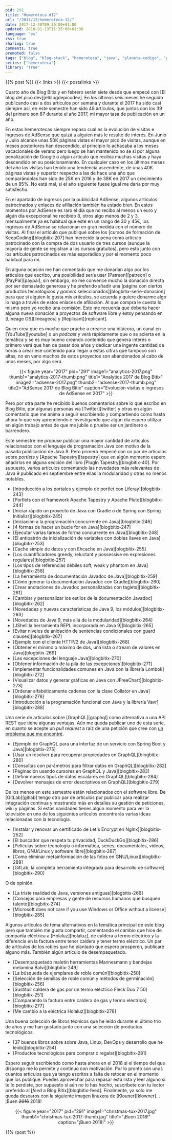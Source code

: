 ```yaml
---
pid: 291
title: "Hemeroteca #12"
url: "/2017/12/hemeroteca-12/"
date: 2017-12-30T09:30:00+01:00
updated: 2018-01-13T11:35:00+01:00
language: "es"
rss: true
sharing: true
comments: true
promoted: false
tags: ["blog", "blog-stack", "hemeroteca", "java", "planeta-codigo", "planeta-linux", "programacion", "software", "software-libre", "tapestry", "gnu-linux"]
series: ["hemeroteca"]
library: "true"
---
```


{{% post %}}
{{< links >}}
{{< postslinks >}}

Cuarto año de Blog Bitix y en febrero serán siete desde que empecé con [El blog del pico.dev][elblogdepicodev]. En los últimos seis meses he seguido publicando casi a dos artículos por semana y durante el 2017 ha sido casi siempre así, en este semestre han sido 48 artículos, que juntos con los 39 del primero son 87 durante el año 2017, mi mayor tasa de publicación en un año.

En estas hemerotecas siempre repaso cual es la evolución de visitas e ingresos de AdSense que quizá a alguien más le resulte de interés. En Junio y Julio alcance unas 50K páginas vistas el mayor pico de visitas, aunque en meses posteriores han descendido, al principio lo achacaba a los meses vacacionales de verano pero luego se han mantenido no se si por alguna penalización de Google o algún artículo que recibía muchas visitas y haya descendido en su posicionamiento. En cualquier caso en los últimos meses del año las visitas han tenido una tendencia ascendente, de unas 40K páginas vistas y superior respecto a las de hace una año que comparándolas han sido de 25K en 2016 y de 38K en 2017 un crecimiento de un 85%. No está mal, si el año siguiente fuese igual me daría por muy satisfecho.

En el apartado de ingresos por la publicidad AdSense, algunos artículos patrocinados y enlaces de afiliación también ha estado bien. En estos momentos por AdSense es raro el día que no recibo al menos un euro y algún día excepcional he recibido 8, otros algo menos de 2 y 3, mensualmente ya es habitual que esté en un rango de 30 y 45€, los ingresos de AdSense se relacionan en gran medida con el número de visitas. Al final el artículo que publiqué sobre los [cursos de formación de KeepCoding][blogbitix-207] han merecido la pena como artículo patrocinado con la compra de dos usuario de tres cursos (aunque la mayoría de gente se registran a los cursos gratuitos), pero esto junto con los artículos patrocinados es más esporádico y por el momento poco habitual para mi. 

En alguna ocasión me han comentado que me donarían algo por los artículos que escribo, una posibilidad sería usar [Patreon][patreon] o [PayPal][paypal], sin embargo, no me convence mucho la donación directa por ser demasiado generosa y he preferido añadir una [página con ciertos productos tecnológicos y _gamers_ seleccionados][blogbitix-serie-donacion] para que si alguien le gusta mis artículos, se acuerda y quiere donarme algo lo haga a través de estos enlaces de afiliación. Al que compra le cuesta lo mismo pero yo recibo una comisión. Esto me recuerda que debería hacer alguna nueva donación a proyectos de software libre y estoy pensando en [Lineage OS][lineageos] y [Replicant][replicant].

Quien crea que es mucho que pruebe a crearse una bitácora, un canal en [YouTube][youtube] o un _podcast_ y verá rápidamente que o se acierta en la temática y se es muy bueno creando contenido que genera interés o primero verá que han de pasar dos años y dedicar una ingente cantidad de horas a crear ese contenido para llegar a estas cifras que tampoco son altas, no en vano muchos de estos proyectos son abandonados al cabo de unos meses, por algo será.

<div class="media" style="text-align: center;">
    {{< figure year="2017" pid="291"
        image1="analytics-2017.png" thumb1="analytics-2017-thumb.png" title1="Analytics 2017 de Blog Bitix"
        image2="adsense-2017.png" thumb2="adsense-2017-thumb.png" title2="AdSense 2017 de Blog Bitix"
        caption="Evolución visitas e ingresos de AdSense en 2017" >}}
</div>

Pero por otra parte he recibido buenos comentarios sobre lo que escribo en Blog Bitix, por algunas personas vía [Twitter][twitter] y otras en algún comentario que me anima a seguir escribiendo y compartiendo como hasta ahora lo que voy aprendiendo e investigando que algún día espero utilizar en algún trabajo antes de que me jubile o pruebe ser un jardinero o barrendero.

Este semestre me propuse publicar una mayor cantidad de artículos relacionados con el lenguaje de programación Java con motivo de la pasada publicación de Java 9. Pero primero empecé con un par de artículos sobre _portlets_ y [Apache Tapestry][tapestry] que en algún momento espero añadirlos en alguna sección del libro [PlugIn Tapestry][blogbitix-40]. Por supuesto, varios artículos comentando las novedades más relevantes de Java 9 publicado en septiembre entre ellas la modularidad y otras no menos notables.

* [Introducción a los portales y ejemplo de portlet con Liferay][blogbitix-243]
* [Portlets con el framework Apache Tapestry y Apache Pluto][blogbitix-244]
* [Iniciar rápido un proyecto de Java con Gradle o de Spring con Spring Initializr][blogbitix-245]
* [Iniciación a la programación concurrente en Java][blogbitix-246]
* [4 formas de hacer un bucle for en Java][blogbitix-247]
* [Ejecutar varias tareas de forma concurrente en Java][blogbitix-248]
* [El antipatrón de inicialización de variables con dobles llaves en Java][blogbitix-253]
* [Cache simple de datos y con Ehcache en Java][blogbitix-255]
* [Los cuantificadores greedy, reluctant y possessive en expresiones regulares][blogbitix-257]
* [Los tipos de referencias débiles soft, weak y phantom en Java][blogbitix-258]
* [La herramienta de documentación Javadoc de Java][blogbitix-259]
* [Cómo generar la documentación Javadoc con Gradle][blogbitix-260]
* [Crear anotaciones de Javadoc personalizadas con taglets][blogbitix-261]
* [Cambiar y personalizar los estilos de la documentación Javadoc][blogbitix-262]
* [Novedades y nuevas características de Java 9, los módulos][blogbitix-263]
* [Novedades de Java 9, más allá de la modularidad][blogbitix-264]
* [JShell la herramienta REPL incorporada en Java 9][blogbitix-265]
* [Evitar niveles de anidación de sentencias condicionales con guard clauses][blogbitix-267]
* [Ejemplo con el cliente HTTP/2 de Java][blogbitix-268]
* [Obtener el mínimo o máximo de dos, una lista o stream de valores en Java][blogbitix-269]
* [Las excepciones del lenguaje Java][blogbitix-270]
* [Obtener información de la pila de las excepciones][blogbitix-271]
* [Implementar funcionalidades comunes en Java con la librería Lombok][blogbitix-272]
* [Visualizar datos y generar gráficas en Java con JFreeChart][blogbitix-273]
* [Ordenar alfabéticamente cadenas con la clase Collator en Java][blogbitix-276]
* [Introducción a la programación funcional con Java y la librería Vavr][blogbitix-288]

Una serie de artículos sobre [GraphQL][graphql] como alternativa a una API REST que tiene algunas ventajas. Aún me queda publicar uno de esta serie, en cuanto se acepte un _pull request_ a raíz de una petición que cree con [un problema que me encontré](https://github.com/graphql-java/graphql-java-tools/issues/93).

* [Ejemplo de GraphQL para una interfaz de un servicio con Spring Boot y Java][blogbitix-275]
* [Usar un resolver para recuperar propiedades en GraphQL][blogbitix-280]
* [Consultas con parámetros para filtrar datos en GraphQL][blogbitix-282]
* [Paginación usando cursores en GraphQL y Java][blogbitix-283]
* [Definir nuevos tipos de datos escalares en GraphQL][blogbitix-284]
* [Devolver mensajes de error descriptivos en GraphQL][blogbitix-279]

De los menos en este semestre están relacionados con el software libre. De [GitLab][gitlab] tengo otro par de artículos por publicar para realizar integración continua y mostrando más en detalles su gestión de peticiones, wiki y páginas. Si estas navidades tienes algún momento para ver la televisión en uno de los siguientes artículos encontrarás varias ideas relacionadas con la tecnología. 

* [Instalar y renovar un certificado de Let's Encrypt en Nginx][blogbitix-252]
* [El buscador que respeta tu privacidad, DuckDuckGo][blogbitix-286]
* [Películas sobre tecnología o informática, series, documentales, vídeos, libros, GNU/Linux y software libre][blogbitix-287]
* [Como eliminar metainformación de las fotos en GNU/Linux][blogbitix-289]
* [GitLab, la completa herramienta integrada para desarrollo de software][blogbitix-290]

O de opinión.

* [La triste realidad de Java, versiones antiguas][blogbitix-266]
* [Consejos para empresas y gente de recursos humanos que busquen talento][blogbitix-274]
* [Microsoft does not care if you use Windows or Office without a license][blogbitix-285]

Algunos artículos de tema alternativos en la temática principal de este blog pero que también me gusta compartir, comentando el cambio que hice de compañía eléctrica a [Holaluz][holaluz], de caldera a termo eléctrico y la diferencia en la factura entre tener caldera y tener termo eléctrico. Un par de artículos de los robles que he plantado que espero prosperen, publicaré alguno más. También algún artículo de desempaquetado.

* [Desempaquetado maletín herramientas Mannesmann y bandejas melamina Balvi][blogbitix-249]
* [La búsqueda de ejemplares de roble común][blogbitix-250]
* [Selección de semillas de roble común y métodos de germinación][blogbitix-256]
* [Sustituir caldera de gas por un termo eléctrico Fleck Duo 7 50][blogbitix-251]
* [Comparando la factura entre caldera de gas y termo eléctrico][blogbitix-277]
* [Me cambio a la eléctrica Holaluz][blogbitix-278]

Una buena colección de libros técnicos que he leído durante el último trío de años y me han gustado junto con una selección de productos tecnológicos.

* [37 buenos libros sobre sobre Java, Linux, DevOps y desarrollo que he leído][blogbitix-254]
* [Productos tecnológicos para comprar o regalar][blogbitix-281]

Espero seguir escribiendo como hasta ahora en el 2018 si el tiempo del que dispongo me lo permite y continuo con motivación. Por lo pronto son unos cuantos artículos que ya tengo escritos a falta de retocar en el momento que los publique. Puedes aprovechar para repasar esta lista y leer alguno si te lo perdiste, por supuesto si aún no lo has hecho, suscríbete con tu lector preferido al [_feed_ a Blog Bitix][blogbitix-feed]. Finalmente, ya solo me queda desearos con la siguiente imagen linuxera de [Klouner][klowner]... ¡Buen <strike>2016</strike> 2018!

<div class="media" style="text-align: center;">
    {{< figure year="2017" pid="291"
        image1="christmas-tux-2017.jpg" thumb1="christmas-tux-2017-thumb.jpg" title1="¡Buen 2018!"
        caption="¡Buen 2018!" >}}
</div>

{{% /post %}}
